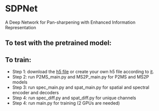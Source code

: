 # SDPNet
A Deep Network for Pan-sharpening with Enhanced Information Representation


## To test with the pretrained model:

## To train:
* Step 1: download the [h5 file]() or create your own h5 file according to [it](https://github.com/hanna-xu/utils).
* Step 2: run P2MS_main.py and MS2P_main.py for P2MS and MS2P models
* Step 3: run spec_main.py and spat_main.py for spatial and spectral encoder and decoders 
* Step 4: run spec_diff.py and spat_diff.py for unique channels
* Step 4: run main.py for training (2 GPUs are needed)
